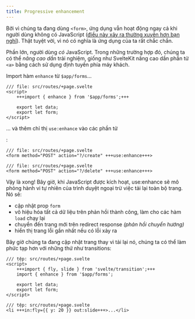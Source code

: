 ```yaml
---
title: Progressive enhancement
---
```


Bởi vì chúng ta đang dùng `<form>`, ứng dụng vẫn hoạt động ngay cả khi người dùng không có JavaScript ([điều này xảy ra thường xuyên hơn bạn nghĩ](https://kryogenix.org/code/browser/everyonehasjs.html)). Thật tuyệt vời, vì nó có nghĩa là ứng dụng của ta rất chắc chắn.

Phần lớn, người dùng _có_ JavaScript. Trong những trường hợp đó, chúng ta có thể _nâng cao dần_ trải nghiệm, giống như SvelteKit nâng cao dần phần tử `<a>` bằng cách sử dụng định tuyến phía máy khách.

Import hàm `enhance` từ `$app/forms`...

```svelte
/// file: src/routes/+page.svelte
<script>
	+++import { enhance } from '$app/forms';+++

	export let data;
	export let form;
</script>
```

... và thêm chỉ thị `use:enhance` vào các phần tử <form>:

```svelte
/// file: src/routes/+page.svelte
<form method="POST" action="?/create" +++use:enhance+++>
```

```svelte
/// file: src/routes/+page.svelte
<form method="POST" action="?/delete" +++use:enhance+++>
```

Vậy là xong! Bây giờ, khi JavaScript được kích hoạt, use:enhance sẽ mô phỏng hành vi tự nhiên của trình duyệt ngoại trừ việc tải lại toàn bộ trang. Nó sẽ:

- cập nhật prop `form`
- vô hiệu hóa tất cả dữ liệu trên phản hồi thành công, làm cho các hàm `load` chạy lại
- chuyển đến trang mới trên redirect response _(phản hồi chuyển hướng)_
- hiển thị trang lỗi gần nhất nếu có lỗi xảy ra

Bây giờ chúng ta đang cập nhật trang thay vì tải lại nó, chúng ta có thể làm phức tạp hơn với những thứ như transitions:

```svelte
/// tệp: src/routes/+page.svelte
<script>
	+++import { fly, slide } from 'svelte/transition';+++
	import { enhance } from '$app/forms';

	export let data;
	export let form;
</script>
```

```svelte
/// tệp: src/routes/+page.svelte
<li +++in:fly={{ y: 20 }} out:slide+++>...</li>
```
